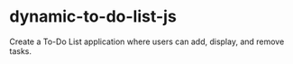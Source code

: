 # dynamic-to-do-list-js
Create a To-Do List application where users can add, display, and remove tasks.
